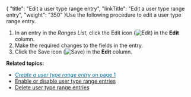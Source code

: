 {
    "title": "Edit a user type range entry",
    "linkTitle": "Edit a user type range entry",
    "weight": "350"
}Use the following procedure to edit a user type range entry.

1.  In an entry in the *Ranges List*, click the Edit icon (![Edit](/Images/SecureTransport/EditIcon_12x13.png)) in the **Edit** column.
2.  Make the required changes to the fields in the entry.
3.  Click the Save icon (![Save](/Images/SecureTransport/SaveIcon_13x13.png)) in the **Edit** column.

**Related topics:**

-   <a href="" class="MCXref xref"><span class="mcFormatColor" style="color: #0073a5;"><em>Create a user type range entry</em> on page 1</span></a>
-   <a href="../t_st_enable_disable_user_type_range_entries" class="MCXref xref">Enable or disable user type range entries</a>
-   <a href="../t_st_delete_user_type_range_entries" class="MCXref xref">Delete user type range entries</a>
